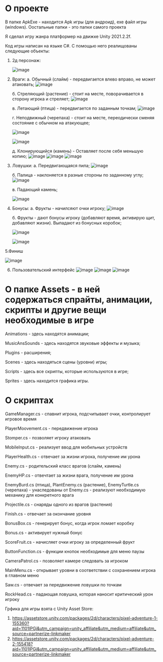 # О проекте
 
 В папке ApkExe - находится Apk игры (для андроид), exe файл игры (windows). Оостальные папки - это папки самого проекта
 
 Я сделал игру жанра платформер на движке Unity 2021.2.2f. 
 
 Код игры написан на языке C#. С помощью него реалищованы следующие объекты:
 1. 2д персонаж:
 
    ![image](https://user-images.githubusercontent.com/90569141/142402456-8b5d52d9-db8d-4e9e-9f94-dab57916e002.png)

 2. Враги:
    а. Обычный (слайм) - передвигается влево вправо, не может атаковать;
    ![image](https://user-images.githubusercontent.com/90569141/142400499-a7dec244-4cc7-4f20-bc76-46ca5c7f04aa.png)
    
    б. Стреляющий (растение) - стоит на месте, поворачивается в сторону игрока и стреляет;
    ![image](https://user-images.githubusercontent.com/90569141/142400458-c55372dd-97b7-4b46-8237-63dd4ded3b4b.png)
    
    в. Летающий (птица) - передвигается по заданным точкам;
    ![image](https://user-images.githubusercontent.com/90569141/142400392-7d30b49b-84e2-4846-a19b-14579ce052b4.png)
    
    г. Неподвижный (черепаха) - стоит на месте, переодически сменяя состояние с обычном на атакующее; 
    
    ![image](https://user-images.githubusercontent.com/90569141/142400120-c6970fa6-dcf2-4eff-8cf1-fe2a76291dda.png)
    
    ![image](https://user-images.githubusercontent.com/90569141/142400282-fc12e173-d4b4-400e-b58f-3785adf7ca03.png)
    
    д. Клонирующийся (камень) - Оставляет после себя меньшую копию;
    ![image](https://user-images.githubusercontent.com/90569141/142400793-6c38aea7-b96a-4dab-a0c0-93eac18d79ab.png)
    ![image](https://user-images.githubusercontent.com/90569141/142400825-a201c7a3-bb1b-4850-9e5d-a5a3b8ad91e0.png)
    ![image](https://user-images.githubusercontent.com/90569141/142400876-7ec32b5d-699c-4ae3-97a2-54daba167635.png)
    
3. Ловушки:
   а. Передвигающаяся пила; 
   ![image](https://user-images.githubusercontent.com/90569141/142401158-63fb097a-f041-4a06-afd4-4fbedfcc85a7.png)
   
   б. Палица - наклоняется в разные стороны по заданному углу;
   ![image](https://user-images.githubusercontent.com/90569141/142401303-8343b89b-33af-460b-9c73-fb81f8849e0e.png)
   
   в. Падающий камень; 
   
   ![image](https://user-images.githubusercontent.com/90569141/142401481-53bfe494-6820-42d9-a3a2-83bcb75c110c.png)
   
4. Бонусы: 
   а. Фрукты - начилсяют очки игроку; 
   ![image](https://user-images.githubusercontent.com/90569141/142401718-c8cd9550-8cc1-4963-8d37-0726690ff62c.png)
   
   б. Фрукты - дают бонусы игроку (добавляют время, активирую щит, добавляют жизни). Выпадают из бонусных коробок;
   
   ![image](https://user-images.githubusercontent.com/90569141/142401912-73131f0f-3e66-4a9a-b7ff-b0ec5dad3d7c.png)
   
   ![image](https://user-images.githubusercontent.com/90569141/142402001-98f3740b-e00f-4b74-af21-a10be03950bc.png)
   
5.Финиш 

![image](https://user-images.githubusercontent.com/90569141/142402156-f24df8cc-a8e1-4e24-b885-8d920a337d38.png)

6. Пользовательский интерфейс 
   ![image](https://user-images.githubusercontent.com/90569141/142403622-654782bd-43b2-46c0-8c4e-5a68f5a06db6.png)
   ![image](https://user-images.githubusercontent.com/90569141/142403672-1e4d6b4d-bc8b-4ed1-9aa5-bae290b9f3b6.png)
   ![image](https://user-images.githubusercontent.com/90569141/142403711-e939902e-fcc0-451a-b01a-f1f66e21e10b.png)


# О папке Assets - в ней содержаться спрайты, анимации, скрипты и другие вещи необходимые в игре

Animations - здесь находятся анимации;

MusicAnsSounds - здесь находятся звуковые эффекты и музыка;

Plugins - расширения;

Scenes - здесь находяться сцены (уровни) игры;

Scripts - здесь все скрипты, которые используются в игре;

Sprites - здесь находится графика игры.

# О скриптах

GameManager.cs - спавнит игрока, подсчитывает очки, контролирует игровое время

PlayerMoovement.cs - передвижение игрока 

Stomper.cs - позволяет игроку атаковать

MobileInput.cs - реализует ввод для мобильных устройств

PlayerHealth.cs - отвечает за жизни игрока, получение им урона

Enemy.cs - родительский класс врагов (слайм, камень)

EnemyHP.cs - отвечтает за жизни врага, получение им урона

EnemyBurd.cs (птица), PlantEnemy.cs (растение), EnemyTurtle.cs (черепаха) - унаследованы от Enemy.cs - реализуют необходимую механику для конкретного врага 

Projectile.cs - снаряды одного из врагов (растения)

Finish.cs - отвечает за окончание уровня

BonusBox.cs - генерирует бонус, когда игрок ломает коробку

Bonus.cs - активирует нужный бонус

ScoreFruit.cs - начисляет очки игроку за определенный фрукт 

ButtonFunction.cs - функции кнопок необходимые для меню паузы

CameraPatrol.cs - позволяет камере следовать за игроком

MainMenu.cs - открывает уровни в соответствии с сохранением игрока в главном меню

Saw.cs - отвечает за передвижение ловушки по точкам

RockHead.cs - падающая ловушка, которая наносит критический урон игроку 


Грфика для игры взята с Unity Asset Store:
1. https://assetstore.unity.com/packages/2d/characters/pixel-adventure-1-155360?aid=1101lPGj&utm_campaign=unity_affiliate&utm_medium=affiliate&utm_source=partnerize-linkmaker
2. https://assetstore.unity.com/packages/2d/characters/pixel-adventure-2-155418?aid=1101lPGj&utm_campaign=unity_affiliate&utm_medium=affiliate&utm_source=partnerize-linkmaker
